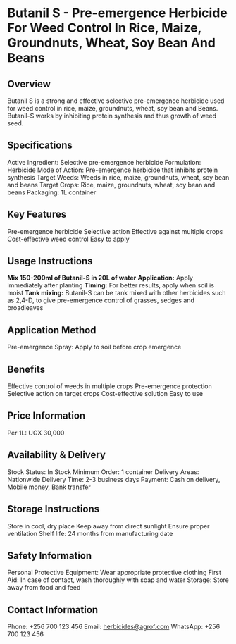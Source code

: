 # Butanil S - Pre-emergence Herbicide For Weed Control In Rice, Maize, Groundnuts, Wheat, Soy Bean And Beans

## Overview
Butanil S is a strong and effective selective pre-emergence herbicide used for weed control in rice, maize, groundnuts, wheat, soy bean and Beans. Butanil-S works by inhibiting protein synthesis and thus growth of weed seed.

## Specifications
Active Ingredient: Selective pre-emergence herbicide
Formulation: Herbicide
Mode of Action: Pre-emergence herbicide that inhibits protein synthesis
Target Weeds: Weeds in rice, maize, groundnuts, wheat, soy bean and beans
Target Crops: Rice, maize, groundnuts, wheat, soy bean and beans
Packaging: 1L container

## Key Features
Pre-emergence herbicide
Selective action
Effective against multiple crops
Cost-effective weed control
Easy to apply

## Usage Instructions
**Mix 150-200ml of Butanil-S in 20L of water**
**Application:** Apply immediately after planting
**Timing:** For better results, apply when soil is moist
**Tank mixing:** Butanil-S can be tank mixed with other herbicides such as 2,4-D, to give pre-emergence control of grasses, sedges and broadleaves

## Application Method
Pre-emergence Spray: Apply to soil before crop emergence

## Benefits
Effective control of weeds in multiple crops
Pre-emergence protection
Selective action on target crops
Cost-effective solution
Easy to use

## Price Information
Per 1L: UGX 30,000

## Availability & Delivery
Stock Status: In Stock
Minimum Order: 1 container
Delivery Areas: Nationwide
Delivery Time: 2-3 business days
Payment: Cash on delivery, Mobile money, Bank transfer

## Storage Instructions
Store in cool, dry place
Keep away from direct sunlight
Ensure proper ventilation
Shelf life: 24 months from manufacturing date

## Safety Information
Personal Protective Equipment: Wear appropriate protective clothing
First Aid: In case of contact, wash thoroughly with soap and water
Storage: Store away from food and feed

## Contact Information
Phone: +256 700 123 456
Email: herbicides@agrof.com
WhatsApp: +256 700 123 456

